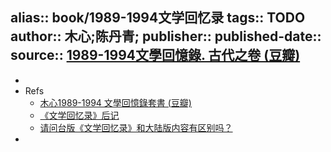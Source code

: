 alias:: book/1989-1994文学回忆录
tags:: TODO
author:: 木心;陈丹青;
publisher::
published-date::
source:: [1989-1994文學回憶錄. 古代之卷 (豆瓣)](https://book.douban.com/subject/25717241/)
-
-
- Refs
  - [木心1989-1994 文學回憶錄套書 (豆瓣)](https://book.douban.com/subject/25748615/)
  - [《文学回忆录》后记](https://site.douban.com/106811/widget/notes/1176855/note/254006983/)
  - [请问台版《文学回忆录》和大陆版内容有区别吗？](https://www.douban.com/group/topic/213546033/?_i=328843968aJYtG,461118968aJYtG )
-